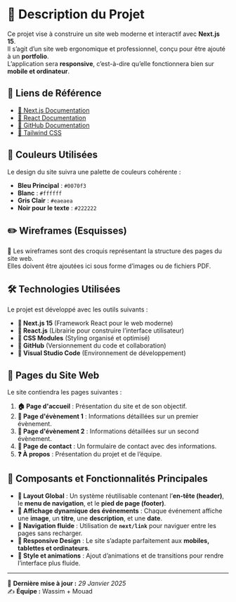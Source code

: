 # 📌 Description du Projet

Ce projet vise à construire un site web moderne et interactif avec **Next.js 15**.  
Il s’agit d’un site web ergonomique et professionnel, conçu pour être ajouté à un **portfolio**.  
L’application sera **responsive**, c’est-à-dire qu’elle fonctionnera bien sur **mobile et ordinateur**.

## 🔗 Liens de Référence

- [📖 Next.js Documentation](https://nextjs.org/docs)
- [📖 React Documentation](https://reactjs.org/docs)
- [📖 GitHub Documentation](https://docs.github.com)
- [📖 Tailwind CSS](https://tailwindcss.com/docs/installation)

## 🎨 Couleurs Utilisées

Le design du site suivra une palette de couleurs cohérente :

- **Bleu Principal** : `#0070f3`
- **Blanc** : `#ffffff`
- **Gris Clair** : `#eaeaea`
- **Noir pour le texte** : `#222222`

## ✏️ Wireframes (Esquisses)

📌 Les wireframes sont des croquis représentant la structure des pages du site web.  
Elles doivent être ajoutées ici sous forme d’images ou de fichiers PDF.

## 🛠️ Technologies Utilisées

Le projet est développé avec les outils suivants :

- **📌 Next.js 15** (Framework React pour le web moderne)
- **📌 React.js** (Librairie pour construire l’interface utilisateur)
- **📌 CSS Modules** (Styling organisé et optimisé)
- **📌 GitHub** (Versionnement du code et collaboration)
- **📌 Visual Studio Code** (Environnement de développement)

## 📄 Pages du Site Web

Le site contiendra les pages suivantes :

1. **🏠 Page d'accueil** : Présentation du site et de son objectif.
2. **📅 Page d'évènement 1** : Informations détaillées sur un premier évènement.
3. **📅 Page d'évènement 2** : Informations détaillées sur un second évènement.
4. **📩 Page de contact** : Un formulaire de contact avec des informations.
5. **❓ À propos** : Présentation du projet et de l’équipe.

## 📌 Composants et Fonctionnalités Principales

- **🔄 Layout Global** : Un système réutilisable contenant l’**en-tête (header)**, le **menu de navigation**, et le **pied de page (footer)**.
- **📅 Affichage dynamique des événements** : Chaque événement affiche une **image**, un **titre**, une **description**, et une **date**.
- **🔗 Navigation fluide** : Utilisation de **`next/link`** pour naviguer entre les pages sans recharger.
- **📱 Responsive Design** : Le site s’adapte parfaitement aux **mobiles, tablettes et ordinateurs**.
- **🎨 Style et animations** : Ajout d’animations et de transitions pour rendre l’interface plus fluide.

---

📌 **Dernière mise à jour :** _29 Janvier 2025_  
✍️ **Équipe :** Wassim + Mouad
